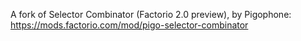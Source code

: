 A fork of Selector Combinator (Factorio 2.0 preview), by Pigophone: https://mods.factorio.com/mod/pigo-selector-combinator
